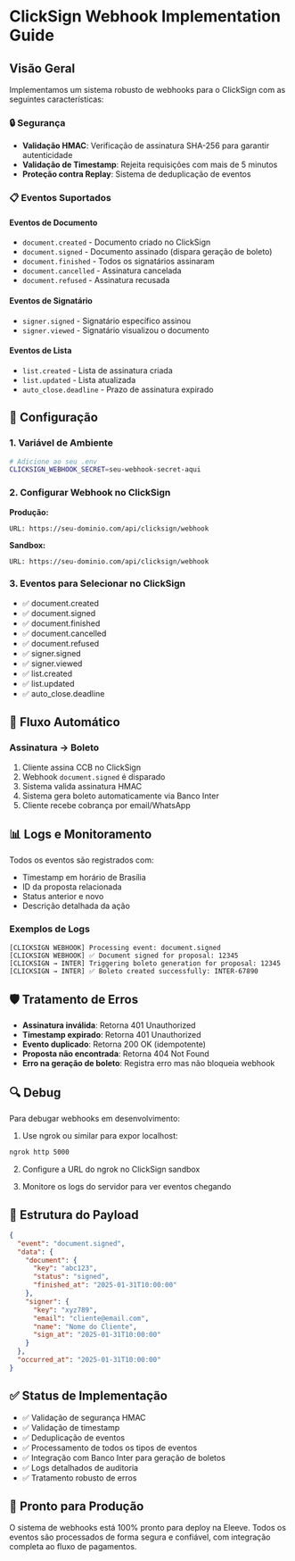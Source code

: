 # ClickSign Webhook Implementation Guide

## Visão Geral

Implementamos um sistema robusto de webhooks para o ClickSign com as seguintes características:

### 🔒 Segurança

- **Validação HMAC**: Verificação de assinatura SHA-256 para garantir autenticidade
- **Validação de Timestamp**: Rejeita requisições com mais de 5 minutos
- **Proteção contra Replay**: Sistema de deduplicação de eventos

### 📋 Eventos Suportados

#### Eventos de Documento

- `document.created` - Documento criado no ClickSign
- `document.signed` - Documento assinado (dispara geração de boleto)
- `document.finished` - Todos os signatários assinaram
- `document.cancelled` - Assinatura cancelada
- `document.refused` - Assinatura recusada

#### Eventos de Signatário

- `signer.signed` - Signatário específico assinou
- `signer.viewed` - Signatário visualizou o documento

#### Eventos de Lista

- `list.created` - Lista de assinatura criada
- `list.updated` - Lista atualizada
- `auto_close.deadline` - Prazo de assinatura expirado

## 🔧 Configuração

### 1. Variável de Ambiente

```bash
# Adicione ao seu .env
CLICKSIGN_WEBHOOK_SECRET=seu-webhook-secret-aqui
```

### 2. Configurar Webhook no ClickSign

**Produção:**

```
URL: https://seu-dominio.com/api/clicksign/webhook
```

**Sandbox:**

```
URL: https://seu-dominio.com/api/clicksign/webhook
```

### 3. Eventos para Selecionar no ClickSign

- ✅ document.created
- ✅ document.signed
- ✅ document.finished
- ✅ document.cancelled
- ✅ document.refused
- ✅ signer.signed
- ✅ signer.viewed
- ✅ list.created
- ✅ list.updated
- ✅ auto_close.deadline

## 🚀 Fluxo Automático

### Assinatura → Boleto

1. Cliente assina CCB no ClickSign
2. Webhook `document.signed` é disparado
3. Sistema valida assinatura HMAC
4. Sistema gera boleto automaticamente via Banco Inter
5. Cliente recebe cobrança por email/WhatsApp

## 📊 Logs e Monitoramento

Todos os eventos são registrados com:

- Timestamp em horário de Brasília
- ID da proposta relacionada
- Status anterior e novo
- Descrição detalhada da ação

### Exemplos de Logs

```
[CLICKSIGN WEBHOOK] Processing event: document.signed
[CLICKSIGN WEBHOOK] ✅ Document signed for proposal: 12345
[CLICKSIGN → INTER] Triggering boleto generation for proposal: 12345
[CLICKSIGN → INTER] ✅ Boleto created successfully: INTER-67890
```

## 🛡️ Tratamento de Erros

- **Assinatura inválida**: Retorna 401 Unauthorized
- **Timestamp expirado**: Retorna 401 Unauthorized
- **Evento duplicado**: Retorna 200 OK (idempotente)
- **Proposta não encontrada**: Retorna 404 Not Found
- **Erro na geração de boleto**: Registra erro mas não bloqueia webhook

## 🔍 Debug

Para debugar webhooks em desenvolvimento:

1. Use ngrok ou similar para expor localhost:

```bash
ngrok http 5000
```

2. Configure a URL do ngrok no ClickSign sandbox

3. Monitore os logs do servidor para ver eventos chegando

## 📝 Estrutura do Payload

```json
{
  "event": "document.signed",
  "data": {
    "document": {
      "key": "abc123",
      "status": "signed",
      "finished_at": "2025-01-31T10:00:00"
    },
    "signer": {
      "key": "xyz789",
      "email": "cliente@email.com",
      "name": "Nome do Cliente",
      "sign_at": "2025-01-31T10:00:00"
    }
  },
  "occurred_at": "2025-01-31T10:00:00"
}
```

## ✅ Status de Implementação

- ✅ Validação de segurança HMAC
- ✅ Validação de timestamp
- ✅ Deduplicação de eventos
- ✅ Processamento de todos os tipos de eventos
- ✅ Integração com Banco Inter para geração de boletos
- ✅ Logs detalhados de auditoria
- ✅ Tratamento robusto de erros

## 🏪 Pronto para Produção

O sistema de webhooks está 100% pronto para deploy na Eleeve. Todos os eventos são processados de forma segura e confiável, com integração completa ao fluxo de pagamentos.
